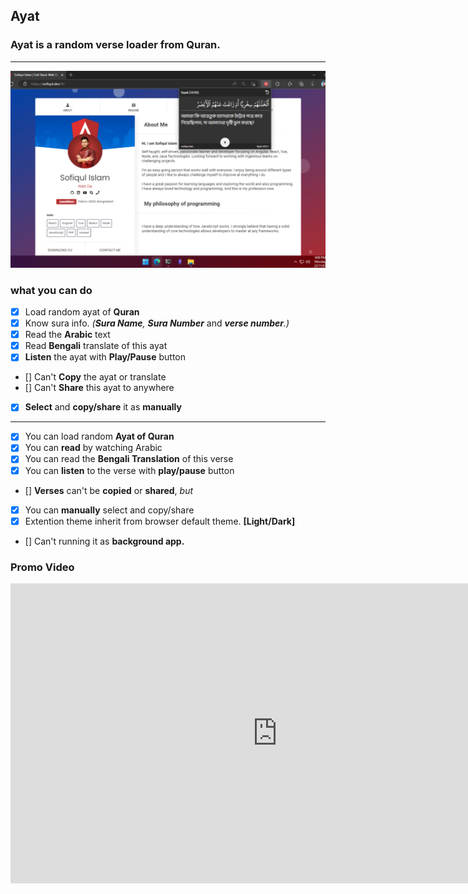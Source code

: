 ## **Ayat**
### Ayat is a random verse loader from Quran.
-----------------
![ayat extention](screenshot.jpg)

### **what you can do**
 - [x] Load random ayat of **Quran**
 - [x] Know sura info. *(**Sura Name**, **Sura Number*** and ***verse number**.)*
 - [x] Read the **Arabic** text
 - [x] Read **Bengali** translate of this ayat
 - [x] **Listen** the ayat with **Play/Pause** button
 - [] Can't **Copy** the ayat or translate
 - [] Can't **Share** this ayat to anywhere 
 - [x] **Select** and **copy/share** it as **manually**
---
- [x] You can load random **Ayat of Quran**
- [x] You can **read** by watching Arabic
- [x] You can read the **Bengali Translation** of this verse
- [x] You can **listen** to the verse with **play/pause** button
- [] **Verses** can't be **copied** or **shared**, *but*
- [x] You can **manually** select and copy/share
- [x] Extention theme inherit from browser default theme. **[Light/Dark]**
- [] Can't running it as **background app.** 

### **Promo Video**
<iframe width="853" height="480" src="https://www.youtube.com/embed/FOOVZpL_Db4" title="Promo Video of Ayat Chrome Browser Extension" frameborder="0" allow="accelerometer; autoplay; clipboard-write; encrypted-media; gyroscope; picture-in-picture" allowfullscreen></iframe>